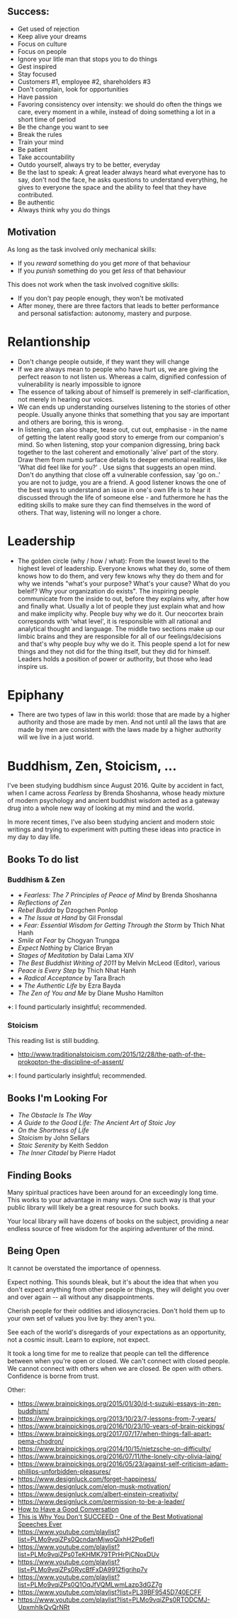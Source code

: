 ## Success:
- Get used of rejection
- Keep alive your dreams
- Focus on culture
- Focus on people
- Ignore your litle man that stops you to do things
- Gest inspired
- Stay focused
- Customers #1, employee #2, shareholders #3
- Don't complain, look for opportunities
- Have passion
- Favoring consistency over intensity: we should do often the things we care, every moment in a while, instead of doing something a lot in a short time of period
- Be the change you want to see
- Break the rules
- Train your mind
- Be patient
- Take accountability
- Outdo yourself, always try to be better, everyday
- Be the last to speak: A great leader always heard what everyone has to say, don't nod the face, he asks questions to understand everything, he gives to everyone the space and the ability to feel that they have contributed.
- Be authentic
- Always think why you do things

## Motivation
As long as the task involved only mechanical skills:
- If you *reward* something do you get *more* of that behaviour
- If you *punish* something do you get *less* of that behaviour

This does not work when the task involved cognitive skills:
- If you don't pay people enough, they won't be motivated
- After money, there are three factors that leads to better performance and personal satisfaction: autonomy, mastery and purpose.

# Relantionship
- Don't change people outside, if they want they will change
- If we are always mean to people who have hurt us, we are giving the perfect reason to not listen us. Whereas a calm, dignified confession of vulnerability is nearly impossible to ignore
- The essence of talking about of himself is premerely in self-clarification, not merely in hearing our voices.
- We can ends up understanding ourselves listening to the stories of other people. Usually anyone thinks that something that you say are important and others are boring, this is wrong.
- In listening, can also shape, tease out, cut out, emphasise - in the name of getting the latent really good story to emerge from our companion's mind. So when listening, stop your companion digressing, bring back together to the last coherent and emotionally 'alive' part of the story. Draw them from numb surface details to deeper emotional realities, like 'What did feel like for you?' . Use signs that suggests an open mind. Don't do anything that close off a vulnerable confession, say 'go on..' you are not to judge, you are a friend. A good listener knows the one of the best ways to understand an issue in one's own life is to hear it discussed through the life of someone else - and futhermore he has the editing skills to make sure they can find themselves in the word of others. That way, listening will no longer a chore.

# Leadership
- The golden circle (why / how / what): From the lowest level to the highest level of leadership. Everyone knows what they do, some of them knows how to do them, and very few knows why they do them and for why we intends "what's your purpose? What's your cause? What do you beleif? Why your organization do exists". The inspiring people communicate from the inside to out, before they explains why, after how and finally what. Usually a lot of people they just explain what and how and make implicity why. People buy why we do it.
Our neocortex brain corresponds with 'what level', it is responsible with all rational and analytical thought and language. The middle two sections make up our limbic brains and they are responsible for all of our feelings/decisions and that's why people buy why we do it.
This people spend a lot for new things and they not did for the thing itself, but they did for himself.
Leaders holds a position of power or authority, but those who lead inspire us. 

# Epiphany
- There are two types of law in this world: those that are made by a higher authority and those are made by men. And not until all the laws that are made by men are consistent with the laws made by a higher authority will we live in a just world.

# Buddhism, Zen, Stoicism, ...

I've been studying buddhism since August 2016. Quite by accident in fact, when I
came across *Fearless* by Brenda Shoshanna, whose heady mixture of modern
psychology and ancient buddhist wisdom acted as a gateway drug into a whole new
way of looking at my mind and the world.

In more recent times, I've also been studying ancient and modern stoic writings
and trying to experiment with putting these ideas into practice in my day to day
life.

## Books To do list

### Buddhism & Zen

- **+** *Fearless: The 7 Principles of Peace of Mind* by Brenda Shoshanna
- *Reflections of Zen*
- *Rebel Budda* by Dzogchen Ponlop
- **+** *The Issue at Hand* by Gil Fronsdal
- **+** *Fear: Essential Wisdom for Getting Through the Storm* by Thich Nhat Hanh
- *Smile at Fear* by Chogyan Trungpa
- *Expect Nothing* by Clarice Bryan
- *Stages of Meditation* by Dalai Lama XIV
- *The Best Buddhist Writing of 2011* by Melvin McLeod (Editor), various
- *Peace is Every Step* by Thich Nhat Hanh
- **+** *Radical Acceptance* by Tara Brach
- **+** *The Authentic Life* by Ezra Bayda
- *The Zen of You and Me* by Diane Musho Hamilton

**+**: I found particularly insightful; recommended.

### Stoicism

This reading list is still budding.

- http://www.traditionalstoicism.com/2015/12/28/the-path-of-the-prokopton-the-discipline-of-assent/

**+**: I found particularly insightful; recommended.

## Books I'm Looking For

- *The Obstacle Is The Way*
- *A Guide to the Good Life: The Ancient Art of Stoic Joy*
- *On the Shortness of Life*
- *Stoicism* by John Sellars
- *Stoic Serenity* by Keith Seddon
- *The Inner Citadel* by Pierre Hadot

## Finding Books

Many spiritual practices have been around for an exceedingly long time. This
works to your advantage in many ways. One such way is that your public library
will likely be a great resource for such books.

Your local library will have dozens of books on the subject, providing a near
endless source of free wisdom for the aspiring adventurer of the mind.

## Being Open

It cannot be overstated the importance of openness.

Expect nothing. This sounds bleak, but it's about the idea that when you don't
expect anything from other people or things, they will delight you over and over
again -- all without any disappointments.

Cherish people for their oddities and idiosyncracies. Don't hold them up to your
own set of values you live by: they aren't you.

See each of the world's disregards of your expectations as an opportunity, not a
cosmic insult. Learn to explore, not expect.

It took a long time for me to realize that people can tell the difference
between when you're open or closed. We can't connect with closed people. We
cannot connect with others when we are closed. Be open with others. Confidence
is borne from trust.

Other:
- https://www.brainpickings.org/2015/01/30/d-t-suzuki-essays-in-zen-buddhism/
- https://www.brainpickings.org/2013/10/23/7-lessons-from-7-years/
- https://www.brainpickings.org/2016/10/23/10-years-of-brain-pickings/
- https://www.brainpickings.org/2017/07/17/when-things-fall-apart-pema-chodron/
- https://www.brainpickings.org/2014/10/15/nietzsche-on-difficulty/
- https://www.brainpickings.org/2016/07/11/the-lonely-city-olivia-laing/
- https://www.brainpickings.org/2016/05/23/against-self-criticism-adam-phillips-unforbidden-pleasures/
- https://www.designluck.com/forget-happiness/
- https://www.designluck.com/elon-musk-motivation/
- https://www.designluck.com/albert-einstein-creativity/
- https://www.designluck.com/permission-to-be-a-leader/
- [How to Have a Good Conversation](https://www.youtube.com/watch?v=iEg5_MaxFPo)
- [This is Why You Don't SUCCEED - One of the Best Motivational Speeches Ever](https://www.youtube.com/watch?v=3ev7GXzFTPg)
- https://www.youtube.com/playlist?list=PLMo9vqiZPs0QcndanMjwoQixhH2Pp6efI
- https://www.youtube.com/playlist?list=PLMo9vqiZPs0TeKHMK79TPrHrPjCNoxDUv
- https://www.youtube.com/playlist?list=PLMo9vqiZPs0RycBfFxDA9912figrihp7v
- https://www.youtube.com/playlist?list=PLMo9vqiZPs0Q1OqJfVQMLwmLazp3dGZ7g
- https://www.youtube.com/playlist?list=PL39BF9545D740ECFF
- https://www.youtube.com/playlist?list=PLMo9vqiZPs0RTODCMJ-UpxmhlkQvQrNRt
